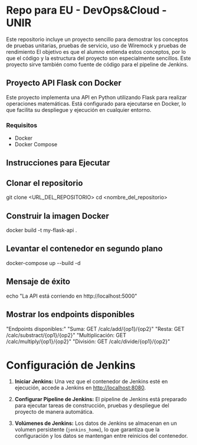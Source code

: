 # Repo para EU - DevOps&Cloud - UNIR

Este repositorio incluye un proyecto sencillo para demostrar los conceptos de pruebas unitarias, pruebas de servicio, uso de Wiremock y pruebas de rendimiento
El objetivo es que el alumno entienda estos conceptos, por lo que el código y la estructura del proyecto son especialmente sencillos.
Este proyecto sirve también como fuente de código para el pipeline de Jenkins.

## Proyecto API Flask con Docker

Este proyecto implementa una API en Python utilizando Flask para realizar operaciones matemáticas. Está configurado para ejecutarse en Docker, lo que facilita su despliegue y ejecución en cualquier entorno.

### Requisitos

- Docker  
- Docker Compose

## Instrucciones para Ejecutar

## Clonar el repositorio
git clone <URL_DEL_REPOSITORIO>
cd <nombre_del_repositorio>

## Construir la imagen Docker
docker build -t my-flask-api .

## Levantar el contenedor en segundo plano
docker-compose up --build -d

## Mensaje de éxito
echo "La API está corriendo en http://localhost:5000"

## Mostrar los endpoints disponibles
"Endpoints disponibles:"
"Suma: GET /calc/add/{op1}/{op2}"
"Resta: GET /calc/substract/{op1}/{op2}"
"Multiplicación: GET /calc/multiply/{op1}/{op2}"
"División: GET /calc/divide/{op1}/{op2}"


# Configuración de Jenkins

1. **Iniciar Jenkins:**
   Una vez que el contenedor de Jenkins esté en ejecución, accede a Jenkins en [http://localhost:8080](http://localhost:8080).

2. **Configurar Pipeline de Jenkins:**
   El pipeline de Jenkins está preparado para ejecutar tareas de construcción, pruebas y despliegue del proyecto de manera automática.

3. **Volúmenes de Jenkins:**
   Los datos de Jenkins se almacenan en un volumen persistente (`jenkins_home`), lo que garantiza que la configuración y los datos se mantengan entre reinicios del contenedor.